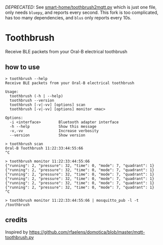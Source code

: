 *DEPRECATED:* See [smart-home/toothbrush2mqtt.py](https://github.com/vogler/smart-home/blob/fa3a1979bf4fadb0cdee61dc04b08d0ee88f08c5/toothbrush2mqtt.py) which is just one file, only needs `bluepy`, and reports every second. This fork is too complicated, has too many dependencies, and `blus` only reports every 10s.

# Toothbrush

Receive BLE packets from your Oral-B electrical toothbrush

## how to use

```
> toothbrush --help
Receive BLE packets from your Oral-B electrical toothbrush

Usage:
  toothbrush (-h | --help)
  toothbrush --version
  toothbrush [-v|-vv] [options] scan
  toothbrush [-v|-vv] [options] monitor <mac>

Options:
  -i <interface>        Bluetooth adapter interface
  -h --help             Show this message
  -v,-vv                Increase verbosity
  --version             Show version

> toothbrush scan
Oral-B Toothbrush 11:22:33:44:55:66
^C

> toothbrush monitor 11:22:33:44:55:66
{"running": 2, "pressure": 32, "time": 0, "mode": 7, "quadrant": 1}
{"running": 2, "pressure": 32, "time": 0, "mode": 7, "quadrant": 1}
{"running": 2, "pressure": 32, "time": 0, "mode": 7, "quadrant": 1}
{"running": 2, "pressure": 32, "time": 0, "mode": 7, "quadrant": 1}
{"running": 2, "pressure": 32, "time": 0, "mode": 7, "quadrant": 1}
{"running": 2, "pressure": 32, "time": 0, "mode": 7, "quadrant": 1}
^C

> toothbrush monitor 11:22:33:44:55:66 | mosquitto_pub -l -t /toothbrush

```

## credits
Inspired by https://github.com/rfaelens/domotica/blob/master/mqtt-toothbrush.py
